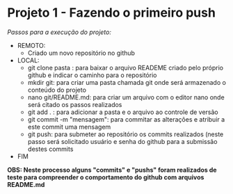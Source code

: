 # Projeto 1 -  Fazendo o primeiro push #
*Passos para a execução do projeto:*

* REMOTO:
	+ Criado um novo repositório no github
* LOCAL:
	+ git clone <url> pasta : para baixar o arquivo READEME criado pelo próprio github e indicar o caminho para o repositório
	+ mkdir git: para criar uma pasta chamada git onde será armazenado o conteúdo do projeto
	+ nano git/README.md: para criar um arquivo com o editor nano onde será citado os passos realizados
	+ git add . : para adicionar a pasta e o arquivo ao controle de versão
	+ git commit -m "mensagem": para commitar as alterações e atribuir a este commit uma mensagem
	+ git push: para submeter ao repositório os commits realizados (neste passo será solicitado usuário e senha do github para a submissão destes commits
* FIM

**OBS: Neste processo alguns "commits" e "pushs" foram realizados de teste para compreender o comportamento do github com arquivos README.md**

